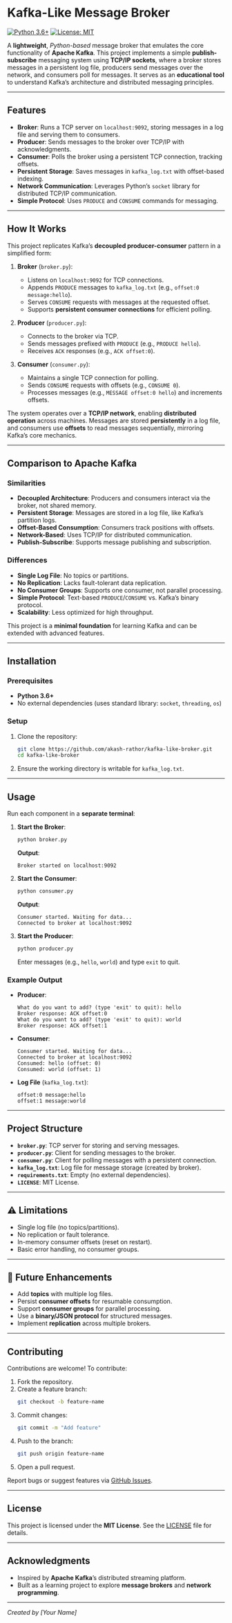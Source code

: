 # Kafka-Like Message Broker

[![Python 3.6+](https://img.shields.io/badge/python-3.6+-blue.svg)](https://www.python.org/downloads/)
[![License: MIT](https://img.shields.io/badge/License-MIT-yellow.svg)](https://opensource.org/licenses/MIT)

A **lightweight**, *Python-based* message broker that emulates the core functionality of **Apache Kafka**. This project implements a simple **publish-subscribe** messaging system using **TCP/IP sockets**, where a broker stores messages in a persistent log file, producers send messages over the network, and consumers poll for messages. It serves as an **educational tool** to understand Kafka’s architecture and distributed messaging principles.

---

## Features

- **Broker**: Runs a TCP server on `localhost:9092`, storing messages in a log file and serving them to consumers.
- **Producer**: Sends messages to the broker over TCP/IP with acknowledgments.
- **Consumer**: Polls the broker using a persistent TCP connection, tracking offsets.
- **Persistent Storage**: Saves messages in `kafka_log.txt` with offset-based indexing.
- **Network Communication**: Leverages Python’s `socket` library for distributed TCP/IP communication.
- **Simple Protocol**: Uses `PRODUCE` and `CONSUME` commands for messaging.

---

## How It Works

This project replicates Kafka’s **decoupled producer-consumer** pattern in a simplified form:

1. **Broker** (`broker.py`):
   - Listens on `localhost:9092` for TCP connections.
   - Appends `PRODUCE` messages to `kafka_log.txt` (e.g., `offset:0 message:hello`).
   - Serves `CONSUME` requests with messages at the requested offset.
   - Supports **persistent consumer connections** for efficient polling.

2. **Producer** (`producer.py`):
   - Connects to the broker via TCP.
   - Sends messages prefixed with `PRODUCE` (e.g., `PRODUCE hello`).
   - Receives `ACK` responses (e.g., `ACK offset:0`).

3. **Consumer** (`consumer.py`):
   - Maintains a single TCP connection for polling.
   - Sends `CONSUME` requests with offsets (e.g., `CONSUME 0`).
   - Processes messages (e.g., `MESSAGE offset:0 hello`) and increments offsets.

The system operates over a **TCP/IP network**, enabling **distributed operation** across machines. Messages are stored **persistently** in a log file, and consumers use **offsets** to read messages sequentially, mirroring Kafka’s core mechanics.

---

## Comparison to Apache Kafka

### Similarities
- **Decoupled Architecture**: Producers and consumers interact via the broker, not shared memory.
- **Persistent Storage**: Messages are stored in a log file, like Kafka’s partition logs.
- **Offset-Based Consumption**: Consumers track positions with offsets.
- **Network-Based**: Uses TCP/IP for distributed communication.
- **Publish-Subscribe**: Supports message publishing and subscription.

### Differences
- **Single Log File**: No topics or partitions.
- **No Replication**: Lacks fault-tolerant data replication.
- **No Consumer Groups**: Supports one consumer, not parallel processing.
- **Simple Protocol**: Text-based `PRODUCE`/`CONSUME` vs. Kafka’s binary protocol.
- **Scalability**: Less optimized for high throughput.

This project is a **minimal foundation** for learning Kafka and can be extended with advanced features.

---

## Installation

### Prerequisites
- **Python 3.6+**
- No external dependencies (uses standard library: `socket`, `threading`, `os`)

### Setup
1. Clone the repository:
   ```bash
   git clone https://github.com/akash-rathor/kafka-like-broker.git
   cd kafka-like-broker
   ```

2. Ensure the working directory is writable for `kafka_log.txt`.

---

## Usage

Run each component in a **separate terminal**:

1. **Start the Broker**:
   ```bash
   python broker.py
   ```
   **Output**:
   ```
   Broker started on localhost:9092
   ```

2. **Start the Consumer**:
   ```bash
   python consumer.py
   ```
   **Output**:
   ```
   Consumer started. Waiting for data...
   Connected to broker at localhost:9092
   ```

3. **Start the Producer**:
   ```bash
   python producer.py
   ```
   Enter messages (e.g., `hello`, `world`) and type `exit` to quit.

### Example Output
- **Producer**:
  ```
  What do you want to add? (type 'exit' to quit): hello
  Broker response: ACK offset:0
  What do you want to add? (type 'exit' to quit): world
  Broker response: ACK offset:1
  ```

- **Consumer**:
  ```
  Consumer started. Waiting for data...
  Connected to broker at localhost:9092
  Consumed: hello (offset: 0)
  Consumed: world (offset: 1)
  ```

- **Log File** (`kafka_log.txt`):
  ```
  offset:0 message:hello
  offset:1 message:world
  ```

---

## Project Structure

- **`broker.py`**: TCP server for storing and serving messages.
- **`producer.py`**: Client for sending messages to the broker.
- **`consumer.py`**: Client for polling messages with a persistent connection.
- **`kafka_log.txt`**: Log file for message storage (created by broker).
- **`requirements.txt`**: Empty (no external dependencies).
- **`LICENSE`**: MIT License.

---

## ⚠️ Limitations

- Single log file (no topics/partitions).
- No replication or fault tolerance.
- In-memory consumer offsets (reset on restart).
- Basic error handling, no consumer groups.

---

## 🔮 Future Enhancements

- Add **topics** with multiple log files.
- Persist **consumer offsets** for resumable consumption.
- Support **consumer groups** for parallel processing.
- Use a **binary/JSON protocol** for structured messages.
- Implement **replication** across multiple brokers.

---

## Contributing

Contributions are welcome! To contribute:

1. Fork the repository.
2. Create a feature branch:
   ```bash
   git checkout -b feature-name
   ```
3. Commit changes:
   ```bash
   git commit -m "Add feature"
   ```
4. Push to the branch:
   ```bash
   git push origin feature-name
   ```
5. Open a pull request.

Report bugs or suggest features via [GitHub Issues](https://github.com/<your-username>/kafka-like-broker/issues).

---

## License

This project is licensed under the **MIT License**. See the [LICENSE](LICENSE) file for details.

---

## Acknowledgments

- Inspired by **Apache Kafka**’s distributed streaming platform.
- Built as a learning project to explore **message brokers** and **network programming**.

---

*Created by [Your Name]*